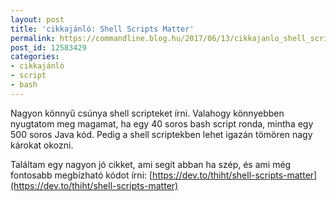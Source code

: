 ```yaml
---
layout: post
title: 'cikkajánló: Shell Scripts Matter'
permalink: https://commandline.blog.hu/2017/06/13/cikkajanlo_shell_scripts_matter
post_id: 12583429
categories: 
- cikkajánló
- script
- bash
---
```


Nagyon könnyű csúnya shell scripteket írni. Valahogy könnyebben nyugtatom meg magamat, ha egy 40 soros bash script ronda, mintha egy 500 soros Java kód. Pedig a shell scriptekben lehet igazán tömören nagy károkat okozni.

Találtam egy nagyon jó cikket, ami segít abban ha szép, és ami még fontosabb megbízható kódot írni: 
[https://dev.to/thiht/shell-scripts-matter](https://dev.to/thiht/shell-scripts-matter)